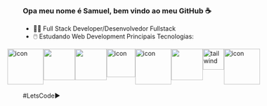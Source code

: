 ### Opa meu nome é Samuel, bem vindo ao meu GitHub ☕️

  - 👨‍💻 Full Stack Developer/Desenvolvedor Fullstack
  - 🖱️ Estudando Web Development
    Principais Tecnologias:
<div style="display: flex; justify-content:center">
 
 <img src="https://techstack-generator.vercel.app/js-icon.svg" alt="icon" width="82" height="82" />
 <img src="https://cdn.jsdelivr.net/gh/devicons/devicon@latest/icons/nodejs/nodejs-plain-wordmark.svg" width="72" height="72" />
 <img src="https://cdn.jsdelivr.net/gh/devicons/devicon@latest/icons/vuejs/vuejs-original.svg" width="72" height="72"/>
 <img src="https://techstack-generator.vercel.app/mysql-icon.svg" alt="icon" width="65" height="65" />
 <br>
 <img src="https://techstack-generator.vercel.app/sass-icon.svg" alt="icon" width="82" height="82" />
 <img src="https://cdn.jsdelivr.net/gh/devicons/devicon@latest/icons/bootstrap/bootstrap-original.svg" width="72" height="72" />
 <img src="https://skillicons.dev/icons?i=tailwind" width="48" height="48" alt="tailwind" />
 <img src="https://techstack-generator.vercel.app/github-icon.svg" alt="icon" width="82" height="82" width="82" height="82" />       
                  
          
</div>
<br>
#LetsCode▶️

<!--
**invitaman/invitaman** is a ✨ _special_ ✨ repository because its `README.md` (this file) appears on your GitHub profile.

Here are some ideas to get you started:

- 🔭 I’m currently working on ...
- 🌱 I’m currently learning ...
- 👯 I’m looking to collaborate on ...
- 🤔 I’m looking for help with ...
- 💬 Ask me about ...
- 📫 How to reach me: ...
- 😄 Pronouns: ...
- ⚡ Fun fact: ...
-->
